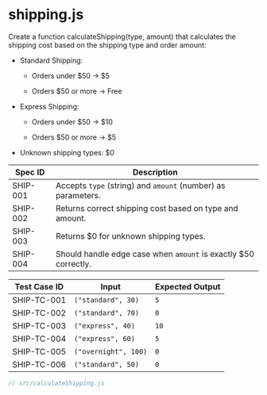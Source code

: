 # shipping.js

Create a function calculateShipping(type, amount) that calculates the shipping cost based on the shipping type and order amount:

- Standard Shipping:

   - Orders under $50 → $5

   - Orders $50 or more → Free

- Express Shipping:

   - Orders under $50 → $10

   - Orders $50 or more → $5

- Unknown shipping types: $0


| Spec ID  | Description                                                      |
| -------- | ---------------------------------------------------------------- |
| SHIP-001 | Accepts `type` (string) and `amount` (number) as parameters.     |
| SHIP-002 | Returns correct shipping cost based on type and amount.          |
| SHIP-003 | Returns \$0 for unknown shipping types.                          |
| SHIP-004 | Should handle edge case when `amount` is exactly \$50 correctly. |


| Test Case ID | Input                | Expected Output |
| ------------ | -------------------- | --------------- |
| SHIP-TC-001  | `("standard", 30)`   | `5`             |
| SHIP-TC-002  | `("standard", 70)`   | `0`             |
| SHIP-TC-003  | `("express", 40)`    | `10`            |
| SHIP-TC-004  | `("express", 60)`    | `5`             |
| SHIP-TC-005  | `("overnight", 100)` | `0`             |
| SHIP-TC-006  | `("standard", 50)`   | `0`             |


```js
// src/calculateShipping.js


```